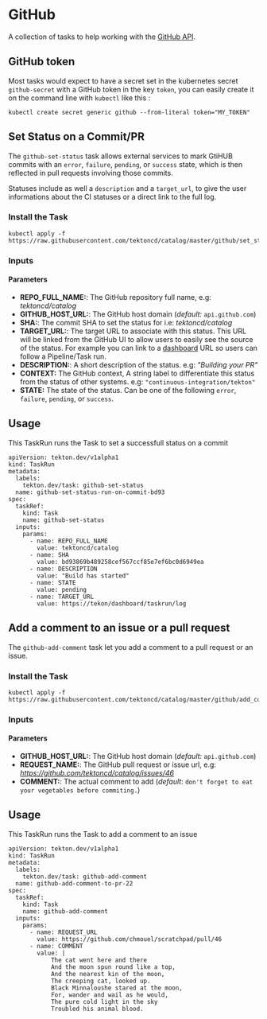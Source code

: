 # GitHub

A collection of tasks to help working with the [GitHub
API](https://developer.github.com/v3/).

## GitHub token

Most tasks would expect to have a secret set in the kubernetes secret `github-secret`
with a GitHub token in the key `token`, you can easily create it on the
command line with `kubectl` like this :

```
kubectl create secret generic github --from-literal token="MY_TOKEN"
```

## Set Status on a Commit/PR

The `github-set-status` task allows external services to mark GtiHUB commits
with an `error`, `failure`, `pending`, or `success` state, which is then
reflected in pull requests involving those commits.

Statuses include as well a `description` and a `target_url`, to give the user
informations about the CI statuses or a direct link to the full log.

### Install the Task

```
kubectl apply -f https://raw.githubusercontent.com/tektoncd/catalog/master/github/set_status.yaml
```

### Inputs

#### Parameters

* **REPO_FULL_NAME:**: The GitHub repository full name, e.g: _tektoncd/catalog_
* **GITHUB_HOST_URL:**: The GitHub host domain (_default:_ `api.github.com`)
* **SHA:**: The commit SHA to set the status for i.e: _tektoncd/catalog_
* **TARGET_URL:**: The target URL to associate with this status. This URL will
  be linked from the GitHub UI to allow users to easily see the source of the
  status. For example you can link to a
  [dashboard](https://github.com/tektoncd/dahsboard) URL so users can follow a
  Pipeline/Task run.
* **DESCRIPTION:**: A short description of the status. e.g: _"Building your PR"_
* **CONTEXT:** The GitHub context, A string label to differentiate this status
  from the status of other systems. e.g: `"continuous-integration/tekton"`
* **STATE:** The state of the status. Can be one of the following `error`,
  `failure`, `pending`, or `success`.

## Usage

This TaskRun runs the Task to set a successfull status on a commit

```
apiVersion: tekton.dev/v1alpha1
kind: TaskRun
metadata:
  labels:
    tekton.dev/task: github-set-status
  name: github-set-status-run-on-commit-bd93
spec:
  taskRef:
    kind: Task
    name: github-set-status
  inputs:
    params:
      - name: REPO_FULL_NAME
        value: tektoncd/catalog
      - name: SHA
        value: bd93869b489258cef567ccf85e7ef6bc0d6949ea
      - name: DESCRIPTION
        value: "Build has started"
      - name: STATE
        value: pending
      - name: TARGET_URL
        value: https://tekon/dashboard/taskrun/log
```

## Add a comment to an issue or a pull request

The `github-add-comment` task let you add a comment to a pull request or an
issue.

### Install the Task

```
kubectl apply -f https://raw.githubusercontent.com/tektoncd/catalog/master/github/add_comment.yaml
```

### Inputs

#### Parameters

* **GITHUB_HOST_URL:**: The GitHub host domain (_default:_ `api.github.com`)
* **REQUEST_NAME:**: The GitHub pull request or issue url, e.g:
  _https://github.com/tektoncd/catalog/issues/46_
* **COMMENT:**: The actual comment to add (_default_: `don't forget to eat your vegetables before commiting.`)

## Usage

This TaskRun runs the Task to add a comment to an issue

```
apiVersion: tekton.dev/v1alpha1
kind: TaskRun
metadata:
  labels:
    tekton.dev/task: github-add-comment
  name: github-add-comment-to-pr-22
spec:
  taskRef:
    kind: Task
    name: github-add-comment
  inputs:
    params:
      - name: REQUEST_URL
        value: https://github.com/chmouel/scratchpad/pull/46
      - name: COMMENT
        value: |
            The cat went here and there
            And the moon spun round like a top,
            And the nearest kin of the moon,
            The creeping cat, looked up.
            Black Minnaloushe stared at the moon,
            For, wander and wail as he would,
            The pure cold light in the sky
            Troubled his animal blood.
```
